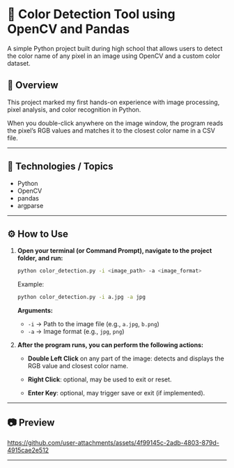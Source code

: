 # 🎨 Color Detection Tool using OpenCV and Pandas

A simple Python project built during high school that allows users to detect the color name of any pixel in an image using OpenCV and a custom color dataset.

## 🧠 Overview
This project marked my first hands-on experience with image processing, pixel analysis, and color recognition in Python.

When you double-click anywhere on the image window, the program reads the pixel’s RGB values and matches it to the closest color name in a CSV file.
 
--- 
 
## 🔧 Technologies / Topics

- Python  
- OpenCV
- pandas 
- argparse
---

## ⚙️ How to Use

1. **Open your terminal (or Command Prompt), navigate to the project folder, and run:**

   ```bash
   python color_detection.py -i <image_path> -a <image_format>
   ```

   Example:

   ```bash
   python color_detection.py -i a.jpg -a jpg
   ```

   **Arguments:**

   - `-i` → Path to the image file (e.g., `a.jpg`, `b.png`)
   - `-a` → Image format (e.g., `jpg`, `png`)

2. **After the program runs, you can perform the following actions:**

   - **Double Left Click** on any part of the image: detects and displays the RGB value and closest color name.

   - **Right Click**: optional, may be used to exit or reset.

   - **Enter Key**: optional, may trigger save or exit (if implemented).

---

## 📷 Preview

https://github.com/user-attachments/assets/4f99145c-2adb-4803-879d-4915cae2e512


---
